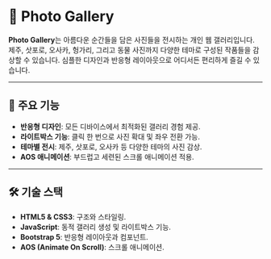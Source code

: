 # 📸 Photo Gallery

**Photo Gallery**는 아름다운 순간들을 담은 사진들을 전시하는 개인 웹 갤러리입니다. 제주, 삿포로, 오사카, 헝가리, 그리고 동물 사진까지 다양한 테마로 구성된 작품들을 감상할 수 있습니다. 심플한 디자인과 반응형 레이아웃으로 어디서든 편리하게 즐길 수 있습니다.

---

## 🌟 주요 기능

- **반응형 디자인**: 모든 디바이스에서 최적화된 갤러리 경험 제공.
- **라이트박스 기능**: 클릭 한 번으로 사진 확대 및 좌우 전환 가능.
- **테마별 전시**: 제주, 삿포로, 오사카 등 다양한 테마의 사진 감상.
- **AOS 애니메이션**: 부드럽고 세련된 스크롤 애니메이션 적용.

---

## 🛠️ 기술 스택

- **HTML5 & CSS3**: 구조와 스타일링.
- **JavaScript**: 동적 갤러리 생성 및 라이트박스 기능.
- **Bootstrap 5**: 반응형 레이아웃과 컴포넌트.
- **AOS (Animate On Scroll)**: 스크롤 애니메이션.
